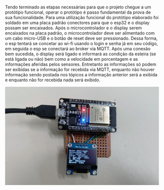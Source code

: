 Tendo terminado as etapas necessárias para que o projeto chegue a um protótipo funcional, operar o protótipo é passo fundamental da prova de sua funcionalidade. Para uma utilização funcional do protótipo elaborado foi soldado em uma placa padrão conectores para que o esp32 e o display possam ser encaixados. Após o microcontrolador e o display serem encaixados na placa padrão, o microcontrolador deve ser alimentado com um cabo micro-USB e o botão de reset deve ser pressionado. Dessa forma, o esp tentará se concetar ao wi-fi usando o login e senha já em seu código, em seguida o esp se conectará ao broker via MQTT. Após uma conexão bem sucedida, o display será ligado e informará as condição da esteira (se está ligada ou não) bem como a velocidade em porcentagem e as informações aferidas pelos sensores. Entretanto as informações só podem ser exibidas se a informação for recebida via MQTT, enquanto não houver informação sendo postada nos tópicos a informação anterior será a exibida e enquanto não for recebida nada será exibido.

![ESP32-CAM](./fig/fig9.jpg)